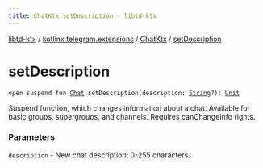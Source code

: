 ```yaml
---
title: ChatKtx.setDescription - libtd-ktx
---
```


[libtd-ktx](../../index.html) / [kotlinx.telegram.extensions](../index.html) / [ChatKtx](index.html) / [setDescription](./set-description.html)

# setDescription

`open suspend fun `[`Chat`](https://tdlibx.github.io/td/docs/org/drinkless/td/libcore/telegram/TdApi/Chat.html)`.setDescription(description: `[`String`](https://kotlinlang.org/api/latest/jvm/stdlib/kotlin/-string/index.html)`?): `[`Unit`](https://kotlinlang.org/api/latest/jvm/stdlib/kotlin/-unit/index.html)

Suspend function, which changes information about a chat. Available for basic groups,
supergroups, and channels. Requires canChangeInfo rights.

### Parameters

`description` - New chat description; 0-255 characters.